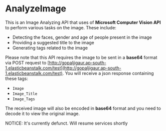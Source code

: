 # AnalyzeImage

This is an Image Analyzing API that uses of **Microsoft Computer Vision API** to perform various tasks on the image. 
These include:
* Detecting the faces, gender and age of people present in the image
* Providing a suggested title to the image
* Generating tags related to the image

Please note that this API requires the image to be sent in a **base64** format via POST request to [http://gopaljigaur.ap-south-1.elasticbeanstalk.com/test](http://gopaljigaur.ap-south-1.elasticbeanstalk.com/test). You will receive a json response containing these tags:
* `Image`
* `Image_Title` 
* `Image_Tags`

The received image will also be encoded in **base64** format and you need to decode it to view the original image.

NOTICE: It's currently defunct. Will resume services shortly